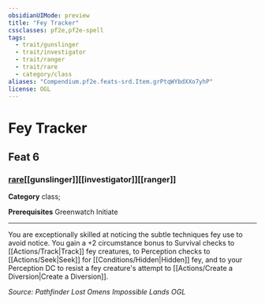 ```yaml
---
obsidianUIMode: preview
title: "Fey Tracker"
cssclasses: pf2e,pf2e-spell
tags:
  - trait/gunslinger
  - trait/investigator
  - trait/ranger
  - trait/rare
  - category/class
aliases: "Compendium.pf2e.feats-srd.Item.grPtqWYbdXXo7yhP"
license: OGL
---
```

# Fey Tracker
## Feat 6
### [rare](rare "Rare Rarity Trait")[[gunslinger]][[investigator]][[ranger]]

**Category** class; 



**Prerequisites** Greenwatch Initiate
* * *
You are exceptionally skilled at noticing the subtle techniques fey use to avoid notice. You gain a +2 circumstance bonus to Survival checks to [[Actions/Track|Track]] fey creatures, to Perception checks to [[Actions/Seek|Seek]] for [[Conditions/Hidden|Hidden]] fey, and to your Perception DC to resist a fey creature's attempt to [[Actions/Create a Diversion|Create a Diversion]].

*Source: Pathfinder Lost Omens Impossible Lands*
*OGL*
